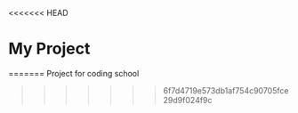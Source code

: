 <<<<<<< HEAD
# My Project
=======
Project for coding school
>>>>>>> 6f7d4719e573db1af754c90705fce29d9f024f9c

